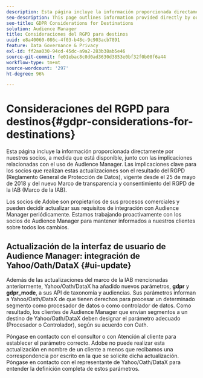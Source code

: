 ```yaml
---
description: Esta página incluye la información proporcionada directamente por nuestros socios, a medida que está disponible, junto con las implicaciones relacionadas con el uso de Audience Manager. Las implicaciones clave para los socios que realizan estas actualizaciones son el resultado del RGPD (Reglamento General de Protección de Datos), vigente desde el 25 de mayo de 2018 y del nuevo Marco de transparencia y consentimiento del RGPD de la IAB (Marco de la IAB).
seo-description: This page outlines information provided directly by our partners, as it becomes available, along with any implications related to your Audience Manager practice. Key implications for partners making these updates are the result of GDPR (General Data Protection Regulation), which went into effect on May 25th, 2018 and the new IAB GDPR Transparency & Consent Framework (IAB Framework).
seo-title: GDPR Considerations for Destinations
solution: Audience Manager
title: Consideraciones del RGPD para destinos
uuid: e8a40060-086c-4f03-b48c-9c903acb7891
feature: Data Governance & Privacy
exl-id: ff2aa030-94cd-45dc-a9a2-283b38ab5e46
source-git-commit: fe01ebac8c0d0ad3630d3853e0bf32f0b00f6a44
workflow-type: tm+mt
source-wordcount: '297'
ht-degree: 96%

---
```


# Consideraciones del RGPD para destinos{#gdpr-considerations-for-destinations}

Esta página incluye la información proporcionada directamente por nuestros socios, a medida que está disponible, junto con las implicaciones relacionadas con el uso de Audience Manager. Las implicaciones clave para los socios que realizan estas actualizaciones son el resultado del RGPD (Reglamento General de Protección de Datos), vigente desde el 25 de mayo de 2018 y del nuevo Marco de transparencia y consentimiento del RGPD de la IAB (Marco de la IAB).

Los socios de Adobe son propietarios de sus procesos comerciales y pueden decidir actualizar sus requisitos de integración con Audience Manager periódicamente. Estamos trabajando proactivamente con los socios de Audience Manager para mantener informados a nuestros clientes sobre todos los cambios.

<!-- ## Audience Manager Partner Updates - ID Syncs {#partner-updates-id-syncs}

Some partners, as listed in the table below, have changed their integration requirements with Audience Manager to include support based on the IAB Framework, in order to comply with GDPR standards.

<table id="table_335A470D4F10434E9CF587089FB54B0C"> 
 <thead> 
  <tr> 
   <th colname="col1" class="entry"> <p>Partner Name </p> </th> 
   <th colname="col2" class="entry"> <p>Expected Impact </p> </th> 
   <th colname="col3" class="entry"> <p>Status of the change </p> </th> 
  </tr>
 </thead>
 <tbody> 
  <tr> 
   <td colname="col1"> <p>Yahoo/Oath/DataX </p> </td> 
   <td colname="col2"> <p>ID syncs for users in the European Union are dropped by the partner </p> </td> 
   <td colname="col3"> <p>Live since May 22nd 2018 </p> </td> 
  </tr> 
  <tr> 
   <td colname="col1"> <p>Trade Desk </p> </td> 
   <td colname="col2"> <p>ID syncs for users in the European Union are dropped by the partner </p> </td> 
   <td colname="col3"> <p>Not live yet </p> </td> 
  </tr> 
  <tr> 
   <td colname="col1"> <p>Rubicon </p> </td> 
   <td colname="col2"> <p>ID syncs for users in the European Union are dropped by the partner </p> </td> 
   <td colname="col3"> <p>Not live yet </p> </td> 
  </tr> 
  <tr> 
   <td colname="col1"> <p>LiveRamp </p> </td> 
   <td colname="col2"> <p>ID syncs for users in the European Union are dropped by the partner </p> </td> 
   <td colname="col3"> <p>Not live yet </p> </td> 
  </tr> 
 </tbody> 
</table> -->

## Actualización de la interfaz de usuario de Audience Manager: integración de Yahoo/Oath/DataX {#ui-update}

Además de las actualizaciones del marco de la IAB mencionadas anteriormente, Yahoo/Oath/DataX ha añadido nuevos parámetros, **gdpr** y **gdpr_mode**, a sus API de taxonomía y audiencias. Sus parámetros informan a Yahoo/Oath/DataX de que tienen derechos para procesar un determinado segmento como procesador de datos o como controlador de datos. Como resultado, los clientes de Audience Manager que envían segmentos a un destino de Yahoo/Oath/DataX deben designar el parámetro adecuado (Procesador o Controlador), según su acuerdo con Oath.

Póngase en contacto con el consultor o con Atención al cliente para establecer el parámetro correcto. Adobe no puede realizar esta actualización en nombre de un cliente a menos que recibamos una correspondencia por escrito en la que se solicite dicha actualización. Póngase en contacto con el representante de Yahoo/Oath/DataX para entender la definición completa de estos parámetros.
